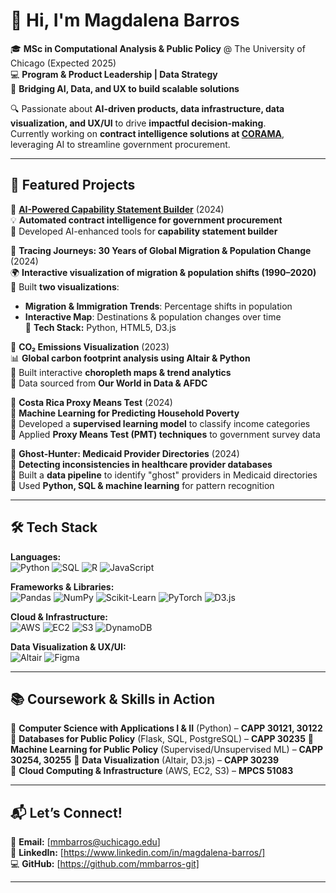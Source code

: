 # 👋 Hi, I'm Magdalena Barros  
🎓 **MSc in Computational Analysis & Public Policy** @ The University of Chicago (Expected 2025)  
💻 **Program & Product Leadership | Data Strategy**  
🚀 **Bridging AI, Data, and UX to build scalable solutions**  

🔍 Passionate about **AI-driven products, data infrastructure, data visualization, and UX/UI** to drive **impactful decision-making**.  
Currently working on **contract intelligence solutions at [CORAMA](https://corama.ai)**, leveraging AI to streamline government procurement.

---

## 🚀 Featured Projects  
📌 **[AI-Powered Capability Statement Builder](https://corama.ai/form)** (2024)  
💡 **Automated contract intelligence for government procurement**  
🔹 Developed AI-enhanced tools for **capability statement builder**  

📌 **Tracing Journeys: 30 Years of Global Migration & Population Change** (2024)  
🌍 **Interactive visualization of migration & population shifts (1990–2020)**  
🔹 Built **two visualizations**:  
   - **Migration & Immigration Trends**: Percentage shifts in population  
   - **Interactive Map**: Destinations & population changes over time  
🔹 **Tech Stack:** Python, HTML5, D3.js  

📌 **CO₂ Emissions Visualization** (2023)  
📊 **Global carbon footprint analysis using Altair & Python**  
🔹 Built interactive **choropleth maps & trend analytics**  
🔹 Data sourced from **Our World in Data & AFDC**  

📌 **Costa Rica Proxy Means Test** (2024)  
💸 **Machine Learning for Predicting Household Poverty**  
🔹 Developed a **supervised learning model** to classify income categories  
🔹 Applied **Proxy Means Test (PMT) techniques** to government survey data

📌 **Ghost-Hunter: Medicaid Provider Directories** (2024)  
👻 **Detecting inconsistencies in healthcare provider databases**  
🔹 Built a **data pipeline** to identify "ghost" providers in Medicaid directories  
🔹 Used **Python, SQL & machine learning** for pattern recognition  

---

## 🛠️ Tech Stack  
**Languages:**  
![Python](https://img.shields.io/badge/-Python-3776AB?logo=python&logoColor=white)  ![SQL](https://img.shields.io/badge/-SQL-4479A1?logo=mysql&logoColor=white)  ![R](https://img.shields.io/badge/-R-276DC3?logo=r&logoColor=white)  ![JavaScript](https://img.shields.io/badge/-JavaScript-F7DF1E?logo=javascript&logoColor=black)  

**Frameworks & Libraries:**  
![Pandas](https://img.shields.io/badge/-Pandas-150458?logo=pandas&logoColor=white)  ![NumPy](https://img.shields.io/badge/-NumPy-013243?logo=numpy&logoColor=white)  ![Scikit-Learn](https://img.shields.io/badge/-Scikit%20Learn-F7931E?logo=scikit-learn&logoColor=white)  ![PyTorch](https://img.shields.io/badge/-PyTorch-EE4C2C?logo=pytorch&logoColor=white)  ![D3.js](https://img.shields.io/badge/-D3.js-F9A03C?logo=d3.js&logoColor=black)  

**Cloud & Infrastructure:**  
![AWS](https://img.shields.io/badge/-AWS-232F3E?logo=amazon-aws&logoColor=white)  ![EC2](https://img.shields.io/badge/-EC2-FF9900?logo=amazon-ec2&logoColor=white)  ![S3](https://img.shields.io/badge/-S3-569A31?logo=amazon-s3&logoColor=white)  ![DynamoDB](https://img.shields.io/badge/-DynamoDB-4053D6?logo=amazon-dynamodb&logoColor=white)  

**Data Visualization & UX/UI:**  
![Altair](https://img.shields.io/badge/-Altair-FF4500?logo=altair&logoColor=white)  ![Figma](https://img.shields.io/badge/-Figma-F24E1E?logo=figma&logoColor=white)  

---

## 📚 Coursework & Skills in Action 
📌 **Computer Science with Applications I & II** (Python) – **CAPP 30121, 30122**  
📌 **Databases for Public Policy** (Flask, SQL, PostgreSQL) – **CAPP 30235** 
📌 **Machine Learning for Public Policy** (Supervised/Unsupervised ML) – **CAPP 30254, 30255** 
📌 **Data Visualization** (Altair, D3.js) – **CAPP 30239**  
📌 **Cloud Computing & Infrastructure** (AWS, EC2, S3) – **MPCS 51083** 


---

## 📬 Let’s Connect!  
📩 **Email:** [mmbarros@uchicago.edu]  
🔗 **LinkedIn:** [https://www.linkedin.com/in/magdalena-barros/]  
💻 **GitHub:** [https://github.com/mmbarros-git]  

---

